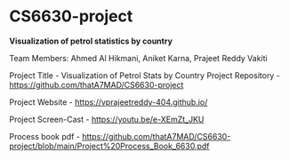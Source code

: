 # CS6630-project

**Visualization of petrol statistics by country**

Team Members: 
Ahmed Al Hikmani, Aniket Karna, Prajeet Reddy Vakiti


Project Title - Visualization of Petrol Stats by Country
Project Repository - https://github.com/thatA7MAD/CS6630-project

Project Website - https://vprajeetreddy-404.github.io/

Project Screen-Cast - https://youtu.be/e-XEmZt_JKU

Process book pdf - https://github.com/thatA7MAD/CS6630-project/blob/main/Project%20Process_Book_6630.pdf
